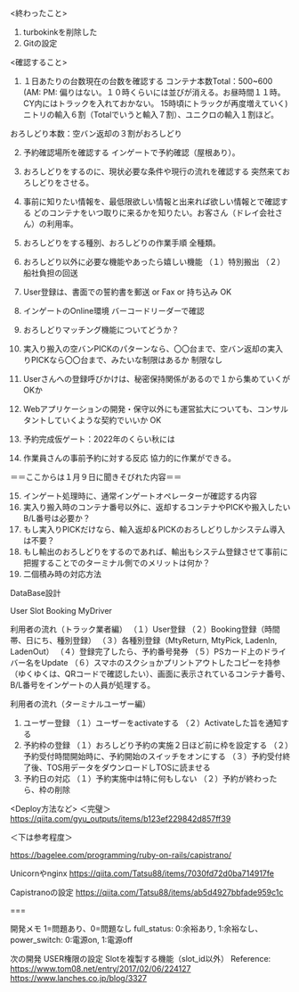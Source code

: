 <終わったこと>
1. turbokinkを削除した
2. Gitの設定

<確認すること>
1. １日あたりの台数現在の台数を確認する
  コンテナ本数Total：500~600 (AM: PM: 偏りはない。１０時くらいには並びが消える。お昼時間１１時。CY内にはトラックを入れておかない。
  15時頃にトラックが再度増えていく)
  ニトリの輸入６割（Totalでいうと輸入７割）、ユニクロの輸入１割ほど。
  
  おろしどり本数：空バン返却の３割がおろしどり


2. 予約確認場所を確認する
  インゲートで予約確認（屋根あり）。
3. おろしどりをするのに、現状必要な条件や現行の流れを確認する
  突然来ておろしどりをさせる。
4. 事前に知りたい情報を、最低限欲しい情報と出来れば欲しい情報とで確認する
  どのコンテナをいつ取りに来るかを知りたい。お客さん（ドレイ会社さん）の利用率。
5. おろしどりをする種別、おろしどりの作業手順
  全種類。
6. おろしどり以外に必要な機能やあったら嬉しい機能
  （１）特別搬出
  （２）船社負担の回送
7. User登録は、書面での誓約書を郵送 or Fax or 持ち込み
  OK
8. インゲートのOnline環境
  バーコードリーダーで確認
9. おろしどりマッチング機能についてどうか？
10. 実入り搬入の空バンPICKのパターンなら、〇〇台まで、空バン返却の実入りPICKなら〇〇台まで、みたいな制限はあるか
  制限なし
11. Userさんへの登録呼びかけは、秘密保持関係があるので１から集めていくがOKか

12. Webアプリケーションの開発・保守以外にも運営拡大についても、コンサルタントしていくような契約でいいか
  OK
13. 予約完成仮ゲート：2022年のくらい秋には  
14. 作業員さんの事前予約に対する反応
  協力的に作業ができる。

＝＝ここからは１月９日に聞きそびれた内容＝＝

15. インゲート処理時に、通常インゲートオペレーターが確認する内容
16. 実入り搬入時のコンテナ番号以外に、返却するコンテナやPICKや搬入したいB/L番号は必要か？
17. もし実入りPICKだけなら、輸入返却＆PICKのおろしどりしかシステム導入は不要？
18. もし輸出のおろしどりをするのであれば、輸出もシステム登録させて事前に把握することでのターミナル側でのメリットは何か？
19. 二個積み時の対応方法

DataBase設計

User
Slot
Booking
MyDriver

利用者の流れ（トラック業者編）
（１）User登録
（２）Booking登録（時間帯、日にち、種別登録）
（３）各種別登録（MtyReturn, MtyPick, LadenIn, LadenOut）
（４）登録完了したら、予約番号発券
（５）PSカード上のドライバー名をUpdate
（６）スマホのスクショかプリントアウトしたコピーを持参（ゆくゆくは、QRコードで確認したい）、画面に表示されているコンテナ番号、B/L番号をインゲートの人員が処理する。

利用者の流れ（ターミナルユーザー編）
1. ユーザー登録
（１）ユーザーをactivateする
（２）Activateした旨を通知する
2. 予約枠の登録
（１）おろしどり予約の実施２日ほど前に枠を設定する
（２）予約受付時間開始時に、予約開始のスイッチをオンにする
（３）予約受付終了後、TOS用データをダウンロードしTOSに読ませる
3. 予約日の対応
（１）予約実施中は特に何もしない
（２）予約が終わったら、枠の削除


<Deploy方法など>
＜完璧＞
https://qiita.com/gyu_outputs/items/b123ef229842d857ff39

＜下は参考程度＞

https://bagelee.com/programming/ruby-on-rails/capistrano/

Unicornやnginx
https://qiita.com/Tatsu88/items/7030fd72d0ba714917fe

Capistranoの設定
https://qiita.com/Tatsu88/items/ab5d4927bbfade959c1c

===

開発メモ
1=問題あり、0=問題なし
full_status: 0:余裕あり, 1:余裕なし、
power_switch: 0:電源on, 1:電源off

次の開発
USER権限の設定
Slotを複製する機能（slot_id以外）
Reference: 
https://www.tom08.net/entry/2017/02/06/224127
https://www.lanches.co.jp/blog/3327

